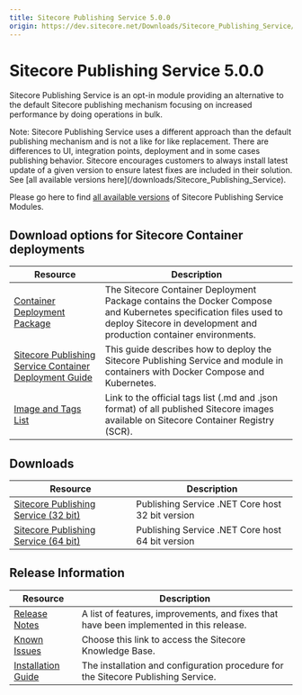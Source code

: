 ```yaml
---
title: Sitecore Publishing Service 5.0.0
origin: https://dev.sitecore.net/Downloads/Sitecore_Publishing_Service/5x/Sitecore_Publishing_Service_500.aspx
---
```


# Sitecore Publishing Service 5.0.0

Sitecore Publishing Service is an opt-in module providing an alternative to the default Sitecore publishing mechanism focusing on increased performance by doing operations in bulk.

  <Alert variant='warning' mb={4}>
    <AlertIcon />
    Note: Sitecore Publishing Service uses a different approach than the default publishing mechanism and is not a like for like replacement. There are differences to UI, integration points, deployment and in some cases publishing behavior.
  </Alert>
  
  <Alert variant='warning' mb={4}>
    <AlertIcon />
    Sitecore encourages customers to always install latest update of a given version to ensure latest fixes are included in their solution. See [all available versions here](/downloads/Sitecore_Publishing_Service).
  </Alert>
  

Please go here to find [all available versions](/downloads/Sitecore_Publishing_Service_Module) of Sitecore Publishing Service Modules.

## Download options for Sitecore Container deployments

 | Resource | Description |
 | --- | --- |
 | [Container Deployment Package](https://github.com/Sitecore/container-deployment/releases/tag/publishing%2F10.1.0.00585.80) | The Sitecore Container Deployment Package contains the Docker Compose and Kubernetes specification files used to deploy Sitecore in development and production container environments. |
 | [Sitecore Publishing Service Container Deployment Guide](https://sitecoredev.azureedge.net/~/media/1CDCD15DBEE441BD86D81015B8ED0FCC.ashx?date=20210311T142150) | This guide describes how to deploy the Sitecore Publishing Service and module in containers with Docker Compose and Kubernetes. |
 | [Image and Tags List](https://github.com/Sitecore/docker-images/tree/master/tags) | Link to the official tags list (.md and .json format) of all published Sitecore images available on Sitecore Container Registry (SCR). |

## Downloads

 | Resource | Description |
 | --- | --- |
 | [Sitecore Publishing Service (32 bit)](https://sitecoredev.azureedge.net/~/media/5207F80AE7A049B5923505DD21E85620.ashx?date=20210224T103528) | Publishing Service .NET Core host 32 bit version |
 | [Sitecore Publishing Service (64 bit)](https://sitecoredev.azureedge.net/~/media/088E17895B084C9FA935C2F6262D449D.ashx?date=20210224T103605) | Publishing Service .NET Core host 64 bit version |

## Release Information

 | Resource | Description |
 | --- | --- |
 | [Release Notes](https://dev.sitecore.net:443/downloads/Sitecore%20Publishing%20Service/5x/Sitecore%20Publishing%20Service%20500/Release%20Notes) | A list of features, improvements, and fixes that have been implemented in this release. |
 | [Known Issues](https://kb.sitecore.net/articles/431510) | Choose this link to access the Sitecore Knowledge Base. |
 | [Installation Guide](https://sitecoredev.azureedge.net/~/media/202330974F004098948122E23C426197.ashx?date=20220207T154524) | The installation and configuration procedure for the Sitecore Publishing Service. |